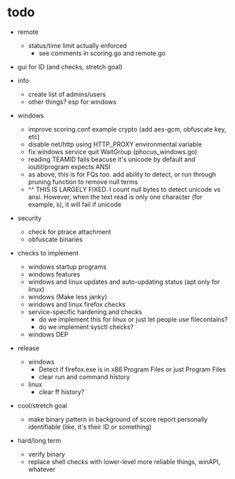 # todo

- remote
  - status/time limit actually enforced
    - see comments in scoring.go and remote.go
- gui for ID (and checks, stretch goal)
- info
  - create list of admins/users
  - other things? esp for windows
- windows
  - improve scoring.conf example crypto (add aes-gcm, obfuscate key, etc)
  - disable net/http using HTTP_PROXY environmental variable
  - fix windows service quit WaitGroup (phocus_windows.go)
  - reading TEAMID fails beacuse it's unicode by default and ioutil/program expects ANSI
  - as above, this is for FQs too. add ability to detect, or run through pruning function to remove null terms
  - ^^ THIS IS LARGELY FIXED. I count null bytes to detect unicode vs ansi. However, when the text read is only one character (for example, `b`), it will fail if unicode

 - security
    - check for ptrace attachment
    - obfuscate binaries

- checks to implement

  - windows startup programs
  - windows features
  - windows and linux updates and auto-updating status (apt only for linux)
  - windows (Make less janky)
  - windows and linux firefox checks
  - service-specific hardening and checks
    - do we implement this for linux or just let people use filecontains?
    - do we implement sysctl checks?
  - windows DEP

- release

  - windows
    - Detect if firefox.exe is in x86 Program Files or just Program Files
    - clear run and command history
  - linux
    - clear ff history?

- cool/stretch goal
    - make binary pattern in background  of score report personally identifiable (like, it's their ID or something)

- hard/long term
  - verify binary
  - replace shell checks with lower-level more reliable things, winAPI, whatever
